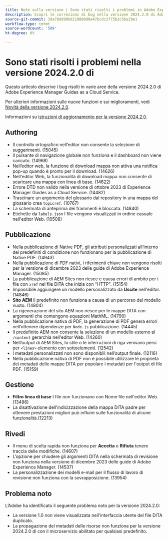 ```yaml
---
title: Note sulla versione | Sono stati risolti i problemi in Adobe Experience Manager Guides, versione 2024.2.0
description: Scopri le correzioni di bug nella versione 2024.2.0 di Adobe Experience Manager Guides as a Cloud Service.
source-git-commit: 3da78dd90bd219809d0a47bcdc2775b2c5ba29e1
workflow-type: tm+mt
source-wordcount: '509'
ht-degree: 0%

---
```


# Sono stati risolti i problemi nella versione 2024.2.0 di

Questo articolo descrive i bug risolti in varie aree della versione 2024.2.0 di Adobe Experience Manager Guides as a Cloud Service.

Per ulteriori informazioni sulle nuove funzioni e sui miglioramenti, vedi [Novità della versione 2024.2.0](whats-new-2024-2-0.md).

Informazioni su [istruzioni di aggiornamento per la versione 2024.2.0](upgrade-instructions-2024-2-0.md).



## Authoring

- Il controllo ortografico nell’editor non consente la selezione di suggerimenti. (15045)
- Il pulsante di navigazione globale non funziona e il dashboard non viene caricato. (14968)
- Nell’editor web, la funzione di download mappa non attiva una notifica pop-up quando è pronto per il download. (14626)
- Nell&#39;editor Web, la funzionalità di download mappa non consente di scaricare una mappa con linea di base. (14622)
- Errore DTD non valido nella versione di ottobre 2023 di Experience Manager Guides as a Cloud Service. (14482)
- Trascinare un argomento del glossario dal repository in una mappa del glossario crea `topicref`. (10767)
- La schermata di anteprima dei frammenti è bloccata. (14840)
- Etichette da `labels.json` I file vengono visualizzati in ordine casuale nell&#39;editor Web. (10508)

## Pubblicazione

- Nella pubblicazione di Native PDF, gli attributi personalizzati all’interno dei predefiniti di condizione non funzionano per la pubblicazione di Native PDF. (14943)
- Nella pubblicazione di PDF nativi, i riferimenti chiave non vengono risolti per la versione di dicembre 2023 delle guide di Adobe Experience Manager. (15085)
- La pubblicazione di AEM Sites non riesce e causa errori di ambito per i file con `xref` nel file DITA che inizia con &quot;HTTP&quot;. (15154)
- Impossibile aggiungere un modello personalizzato da **Uscite** nell&#39;editor. (14846)
- **Sito AEM** il predefinito non funziona a causa di un percorso del modello vuoto. (14804)
- La rigenerazione del sito AEM non riesce per le mappe DITA con argomenti che contengono equazioni MathML. (14790)
- Nella pubblicazione nativa di PDF, la generazione di PDF genera errori nell’ottenere dipendenze per `Node.js` pubblicazione. (14445)
- Il predefinito AEM non consente la selezione di un modello esterno al `/content` gerarchia nell&#39;editor Web. (14260)
- Nell’output di AEM Sites, lo stile o le interruzioni di riga venivano persi per `<lines>` elemento con sottoelementi. (12542)
- I metadati personalizzati non sono disponibili nell’output finale. (12116)
- Nella pubblicazione nativa di PDF non è possibile utilizzare le proprietà dei metadati delle mappe DITA per popolare i metadati per l&#39;output di file PDF. (15159)



## Gestione

- **Filtro linea di base** I file non funzionano con Nome file nell&#39;editor Web. (13486)
- La disattivazione dell&#39;indicizzazione della mappa DITA padre per ottenere prestazioni migliori può influire sulle funzionalità di alcune funzionalità.(12213)


## Rivedi

- Il menu di scelta rapida non funziona per **Accetta** o **Rifiuta** tenere traccia delle modifiche. (14607)
- L’opzione per chiudere gli argomenti DITA nella schermata di revisione non funziona nella versione di dicembre 2023 delle guide di Adobe Experience Manager. (14537)
- La personalizzazione dei modelli e-mail per il flusso di lavoro di revisione non funziona con la sovrapposizione. (13954)

## Problema noto

L’Adobe ha identificato il seguente problema noto per la versione 2024.2.0:

- La versione 1.0 non viene visualizzata nell&#39;interfaccia utente del file DITA duplicato.
- La propagazione dei metadati delle risorse non funziona per la versione 2024.2.0 di con il microservizio abilitato per qualsiasi predefinito.

